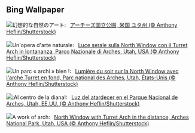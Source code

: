 ## Bing Wallpaper
![](https://www.bing.com/th?id=OHR.SunsetArchesNP_JA-JP4875080007_UHD.jpg&w=1000)幻想的な自然のアート:&nbsp;&ensp;[アーチーズ国立公園, 米国 ユタ州 (© Anthony Heflin/Shutterstock)](https://www.bing.com/th?id=OHR.SunsetArchesNP_JA-JP4875080007_UHD.jpg)
<br><br/>
![](https://www.bing.com/th?id=OHR.SunsetArchesNP_IT-IT3537789525_UHD.jpg&w=1000)Un'opera d'arte naturale:&nbsp;&ensp;[Luce serale sulla North Window con il Turret Arch in lontananza, Parco Nazionale di Arches, Utah, USA (© Anthony Heflin/Shutterstock)](https://www.bing.com/th?id=OHR.SunsetArchesNP_IT-IT3537789525_UHD.jpg)
<br><br/>
![](https://www.bing.com/th?id=OHR.SunsetArchesNP_FR-FR6671864096_UHD.jpg&w=1000)Un parc « archi » bien !:&nbsp;&ensp;[Lumière du soir sur la North Window avec l'arche Turret en fond, Parc national des Arches, Utah, États-Unis (© Anthony Heflin/Shutterstock)](https://www.bing.com/th?id=OHR.SunsetArchesNP_FR-FR6671864096_UHD.jpg)
<br><br/>
![](https://www.bing.com/th?id=OHR.SunsetArchesNP_ES-ES7566145703_UHD.jpg&w=1000)¡Al centro de la diana!:&nbsp;&ensp;[Luz del atardecer en el Parque Nacional de Arches, Utah, EE.UU. (© Anthony Heflin/Shutterstock)](https://www.bing.com/th?id=OHR.SunsetArchesNP_ES-ES7566145703_UHD.jpg)
<br><br/>
![](https://www.bing.com/th?id=OHR.SunsetArchesNP_EN-GB5962271625_UHD.jpg&w=1000)A work of arch:&nbsp;&ensp;[North Window with Turret Arch in the distance, Arches National Park, Utah, USA (© Anthony Heflin/Shutterstock)](https://www.bing.com/th?id=OHR.SunsetArchesNP_EN-GB5962271625_UHD.jpg)
<br><br/>
